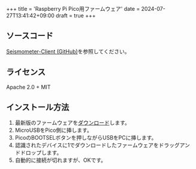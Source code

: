 +++
title = 'Raspberry Pi Pico用ファームウェア'
date = 2024-07-27T13:41:42+09:00
draft = true
+++

## ソースコード
[Seismometer-Client (GitHub)](https://github.com/yossy4411/Seismometer-Client)を参照してください。

## ライセンス
Apache 2.0 + MIT

## インストール方法

1. 最新版のファームウェアを[ダウンロード](https://github.com/yossy4411/seismomter-client/releases/latest)します。
1. MicroUSBをPico側に挿します。
1. PicoのBOOTSELボタンを押しながらUSBをPCに挿します。
1. 認識されたデバイスに1でダウンロードしたファームウェアをドラッグアンドドロップします。
1. 自動的に接続が切れますが、OKです。
